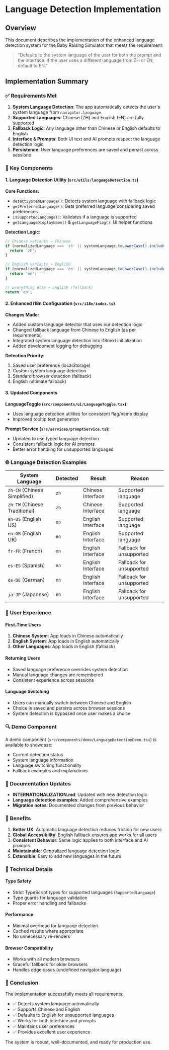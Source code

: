 # Language Detection Implementation

## Overview

This document describes the implementation of the enhanced language detection system for the Baby Raising Simulator that meets the requirement:

> "Defaults to the system language of the user for both the prompt and the interface. If the user uses a different language from ZH or EN, default to EN."

## Implementation Summary

### ✅ Requirements Met

1. **System Language Detection**: The app automatically detects the user's system language from `navigator.language`
2. **Supported Languages**: Chinese (ZH) and English (EN) are fully supported
3. **Fallback Logic**: Any language other than Chinese or English defaults to English
4. **Interface & Prompts**: Both UI text and AI prompts respect the language detection logic
5. **Persistence**: User language preferences are saved and persist across sessions

### 🔧 Key Components

#### 1. Language Detection Utility (`src/utils/languageDetection.ts`)

**Core Functions:**
- `detectSystemLanguage()`: Detects system language with fallback logic
- `getPreferredLanguage()`: Gets preferred language considering saved preferences
- `isSupportedLanguage()`: Validates if a language is supported
- `getLanguageDisplayName()` & `getLanguageFlag()`: UI helper functions

**Detection Logic:**
```typescript
// Chinese variants → Chinese
if (normalizedLanguage === 'zh' || systemLanguage.toLowerCase().includes('zh')) {
  return 'zh';
}

// English variants → English  
if (normalizedLanguage === 'en' || systemLanguage.toLowerCase().includes('en')) {
  return 'en';
}

// Everything else → English (fallback)
return 'en';
```

#### 2. Enhanced i18n Configuration (`src/i18n/index.ts`)

**Changes Made:**
- Added custom language detector that uses our detection logic
- Changed fallback language from Chinese to English (as per requirements)
- Integrated system language detection into i18next initialization
- Added development logging for debugging

**Detection Priority:**
1. Saved user preference (localStorage)
2. Custom system language detection
3. Standard browser detection (fallback)
4. English (ultimate fallback)

#### 3. Updated Components

**LanguageToggle (`src/components/ui/LanguageToggle.tsx`):**
- Uses language detection utilities for consistent flag/name display
- Improved tooltip text generation

**Prompt Service (`src/services/promptService.ts`):**
- Updated to use typed language detection
- Consistent fallback logic for AI prompts
- Better error handling for unsupported languages

### 🌐 Language Detection Examples

| System Language | Detected | Result | Reason |
|-----------------|----------|--------|---------|
| `zh-CN` (Chinese Simplified) | `zh` | Chinese Interface | Supported language |
| `zh-TW` (Chinese Traditional) | `zh` | Chinese Interface | Supported language |
| `en-US` (English US) | `en` | English Interface | Supported language |
| `en-GB` (English UK) | `en` | English Interface | Supported language |
| `fr-FR` (French) | `en` | English Interface | Fallback for unsupported |
| `es-ES` (Spanish) | `en` | English Interface | Fallback for unsupported |
| `de-DE` (German) | `en` | English Interface | Fallback for unsupported |
| `ja-JP` (Japanese) | `en` | English Interface | Fallback for unsupported |

### 🎯 User Experience

#### First-Time Users
1. **Chinese System**: App loads in Chinese automatically
2. **English System**: App loads in English automatically  
3. **Other Languages**: App loads in English (fallback)

#### Returning Users
- Saved language preference overrides system detection
- Manual language changes are remembered
- Consistent experience across sessions

#### Language Switching
- Users can manually switch between Chinese and English
- Choice is saved and persists across browser sessions
- System detection is bypassed once user makes a choice

### 🔍 Demo Component

A demo component (`src/components/demo/LanguageDetectionDemo.tsx`) is available to showcase:
- Current detection status
- System language information
- Language switching functionality
- Fallback examples and explanations

### 📝 Documentation Updates

- **INTERNATIONALIZATION.md**: Updated with new detection logic
- **Language detection examples**: Added comprehensive examples
- **Migration notes**: Documented changes from previous behavior

### 🚀 Benefits

1. **Better UX**: Automatic language detection reduces friction for new users
2. **Global Accessibility**: English fallback ensures app works for all users
3. **Consistent Behavior**: Same logic applies to both interface and AI prompts
4. **Maintainable**: Centralized language detection logic
5. **Extensible**: Easy to add new languages in the future

### 🔧 Technical Details

#### Type Safety
- Strict TypeScript types for supported languages (`SupportedLanguage`)
- Type guards for language validation
- Proper error handling and fallbacks

#### Performance
- Minimal overhead for language detection
- Cached results where appropriate
- No unnecessary re-renders

#### Browser Compatibility
- Works with all modern browsers
- Graceful fallback for older browsers
- Handles edge cases (undefined navigator.language)

### 🎉 Conclusion

The implementation successfully meets all requirements:
- ✅ Detects system language automatically
- ✅ Supports Chinese and English
- ✅ Defaults to English for unsupported languages
- ✅ Works for both interface and prompts
- ✅ Maintains user preferences
- ✅ Provides excellent user experience

The system is robust, well-documented, and ready for production use. 